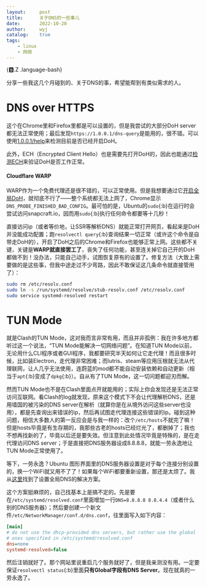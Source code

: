 ```yaml
---
layout:		post
title:		关于DNS的一些事儿
date:		2022-10-20
author:		wyj
catalog:	true
tags:
    - linux
    - 网络
---
```


{:b:.Z .language-bash}

分享一些我这几个月碰到的、关于DNS的事，希望能帮到有类似需求的人。

# DNS over HTTPS

这个在Chrome里和Firefox里都是可以设置的，但是我尝试的大部分DoH server都无法正常使用；最后发现`https://1.0.0.1/dns-query`是能用的，很不错。可以使用[1.0.0.1/help](https://1.0.0.1/help)来检测目前是否已经开启DoH。

此外，ECH（Encrypted Client Hello）也是需要先打开DoH的，因此也能通过[检测ECH](https://crypto.cloudflare.com/cdn-cgi/trace/)来验证DoH是否工作正常。

#### Cloudflare WARP

WARP作为一个免费代理还是很不错的，可以正常使用。但是我想要通过它[开启全局DoH](https://developers.cloudflare.com/warp-client/get-started/linux/)，就彻底不行了——整个系统都无法上网了，Chrome显示`DNS_PROBE_FINISHED_BAD_CONFIG`。最可怕的是，Ubuntu的`sudo`{:b}在运行时会尝试访问snapcraft.io，因而用`sudo`{:b}执行任何命令都要等十几秒！

直接访问ip（或者等价地，让SSR等解析DNS）就能正常打开网页，看起来是DoH并没能成功配置；跑`resolvectl query`{:b}查询结果一切正常（或许这个命令是自带走DoH的），开启了DoH之后的Chrome和Firefox也能够正常上网。这些都不关键，关键是**WARP就直接罢工了**，丧失了任何功能，甚至连关掉它自己开的DoH都做不到！没办法，只能自己动手，试图恢复原有的设置了。修复方法（大致上需要做的是这些事，但我中途走过不少弯路，因此不敢保证这几条命令就直接管用了）：

```bash
sudo rm /etc/resolv.conf
sudo ln -s /run/systemd/resolve/stub-resolv.conf /etc/resolv.conf
sudo service systemd-resolved restart
```

# TUN Mode

就是Clash的TUN Mode，这对我而言非常有用，而且并非孤例：我在许多地方都听过这一个说法，“TUN Mode能解决一切网络问题”。在知道TUN Mode以前，无论用什么CLI程序或者GUI程序，我都要研究半天如何让它走代理！而且很多时候，比如装Electron，走代理非常困难；而lutris、steam等应用压根就无法从代理联网，让人几乎无法使用，连蔚蓝的mod都不能自动安装依赖和自动更新（相当于`apt`{:b}变成了`dpkg`{:b}）。自从有了TUN Mode，这一切问题都迎刃而解。

然而TUN Mode也不是在Clash里面点开就能用的；实际上你会发现还是无法正常访问互联网。看Clash的log就发现，原来这个模式下不会让代理解析DNS，还是用墙国的被污染的DNS server在解析（就算你是在从境外访问这些server也没用），都是先查询出来错误的ip，然后再试图走代理连接这些错误的ip。碰到这种问题，相信大多数人的第一反应会是与我一样的：改个`/etc/hosts`不就完了嘛！但是hosts毕竟是有生存期的，我那些古老的hosts已经烂光了，都删掉了；我也不想再找新的了，毕竟以后还是要失效。但注意到此处情况毕竟是特殊的，是在走代理访问DNS server；于是直接把DNS服务器设成8.8.8.8，就能一劳永逸地让TUN Mode正常使用了。

等下，一劳永逸？Ubuntu 图形界面里的DNS服务器设置是对于每个连接分别设置的，换一个WiFi就又用不了了！如果每个WiFi都要重新设置，那还是太烦了。我从[这里](https://andrea.corbellini.name/2020/04/28/ubuntu-global-dns/)找到了设置全局DNS的解决方案。

这个方案挺麻烦的，自己找基本上是搞不定的。先是要在`/etc/systemd/resolved.conf`里面增加一行`DNS=8.8.8.8 8.8.4.4`（或者什么别的DNS服务器）；然后要创建一个新文件`/etc/NetworkManager/conf.d/dns.conf`，往里面写入如下内容：

```ini
[main]
# do not use the dhcp-provided dns servers, but rather use the global
# ones specified in /etc/systemd/resolved.conf
dns=none
systemd-resolved=false
```

然后注销就好了。那个网站里说重启几个服务就好了，但是我亲测没有用。一定要保证`resolvectl status`{:b}里面**只有Global字段有DNS Server**。现在就真的一劳永逸了。
